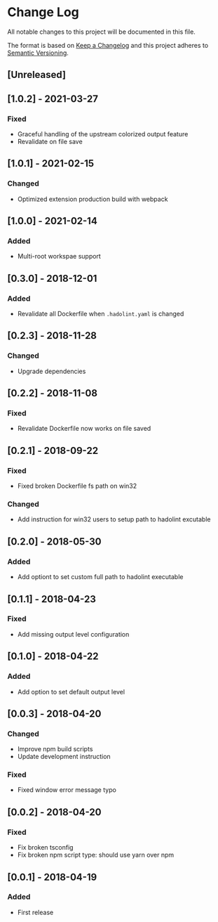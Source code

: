 # Change Log

All notable changes to this project will be documented in this file.

The format is based on [Keep a Changelog](http://keepachangelog.com/)
and this project adheres to [Semantic Versioning](http://semver.org/).

## [Unreleased]

## [1.0.2] - 2021-03-27

### Fixed

- Graceful handling of the upstream colorized output feature
- Revalidate on file save

## [1.0.1] - 2021-02-15

### Changed

- Optimized extension production build with webpack

## [1.0.0] - 2021-02-14

### Added

- Multi-root workspae support

## [0.3.0] - 2018-12-01

### Added

- Revalidate all Dockerfile when `.hadolint.yaml` is changed

## [0.2.3] - 2018-11-28

### Changed

- Upgrade dependencies

## [0.2.2] - 2018-11-08

### Fixed

- Revalidate Dockerfile now works on file saved

## [0.2.1] - 2018-09-22

### Fixed

- Fixed broken Dockerfile fs path on win32

### Changed

- Add instruction for win32 users to setup path to hadolint excutable

## [0.2.0] - 2018-05-30

### Added

- Add optiont to set custom full path to hadolint executable

## [0.1.1] - 2018-04-23

### Fixed

- Add missing output level configuration

## [0.1.0] - 2018-04-22

### Added

- Add option to set default output level

## [0.0.3] - 2018-04-20

### Changed

- Improve npm build scripts
- Update development instruction

### Fixed

- Fixed window error message typo

## [0.0.2] - 2018-04-20

### Fixed

- Fix broken tsconfig
- Fix broken npm script type: should use yarn over npm

## [0.0.1] - 2018-04-19

### Added

- First release
